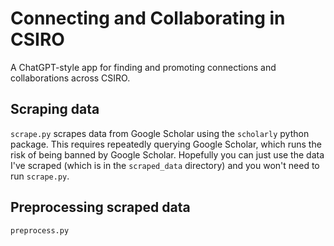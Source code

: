 # Connecting and Collaborating in CSIRO

A ChatGPT-style app for finding and promoting connections and collaborations across CSIRO.

## Scraping data

`scrape.py` scrapes data from Google Scholar using the `scholarly` python package.  This requires repeatedly querying Google Scholar, which runs the risk of being banned by Google Scholar.  Hopefully you can just use the data I've scraped (which is in the `scraped_data` directory) and you won't need to run `scrape.py`.

## Preprocessing scraped data

`preprocess.py`

